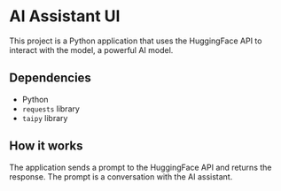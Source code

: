 # AI Assistant UI

This project is a Python application that uses the HuggingFace API to interact with the  model, a powerful AI model.

## Dependencies

- Python
- `requests` library
- `taipy` library

## How it works

The application sends a prompt to the HuggingFace API and returns the response. The prompt is a conversation with the AI assistant.